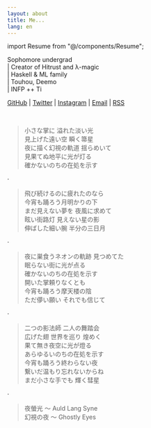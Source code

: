 ```yaml
---
layout: about
title: Me...
lang: en
---
```


import Resume from "@/components/Resume";

Sophomore undergrad    
| Creator of Hitrust and λ-magic  
| Haskell & ML family   
| Touhou, Deemo  
| INFP ++ Ti 

[GitHub](https://github.com/raptazure) | [Twitter](https://twitter.com/raptazure) | [Instagram](https://www.instagram.com/raptazure/) | [Email](mailto:hermit0x9@outlook.com) | [RSS](https://raptazure.github.io/rss.xml)

<br />

<div lang="ja">

> 小さな掌に 溢れた淡い光  
> 見上げた遠い空 瞬く箒星  
> 夜に描く幻視の軌道 揺らめいて  
> 見果てぬ地平に光が灯る  
> 確かないのちの在処を示す  

·

> 飛び続けるのに疲れたのなら  
> 今宵も踊ろう月明かりの下  
> まだ見えない夢を 夜風に求めて  
> 眩い街路灯 見えない星の影  
> 伸ばした細い腕 半分の三日月  

·

> 夜に巣食うネオンの軌跡 見つめてた  
> 眠らない街に光が点る  
> 確かないのちの在処を示す  
> 開いた掌頼りなくとも  
> 今宵も踊ろう摩天楼の陰  
> ただ儚い願い それでも信じて  

·

> 二つの影法師 二人の舞踏会  
> 広げた翅 世界を巡り 煌めく  
> 果て無き夜空に光が燈る  
> あらゆるいのちの在処を示す  
> 今宵も踊ろう終わらない夜  
> 繋いだ温もり忘れないからね  
> まだ小さな手でも 輝く彗星  

·

> 夜螢光 ～ Auld Lang Syne  
> 幻視の夜 ～ Ghostly Eyes

</div>
